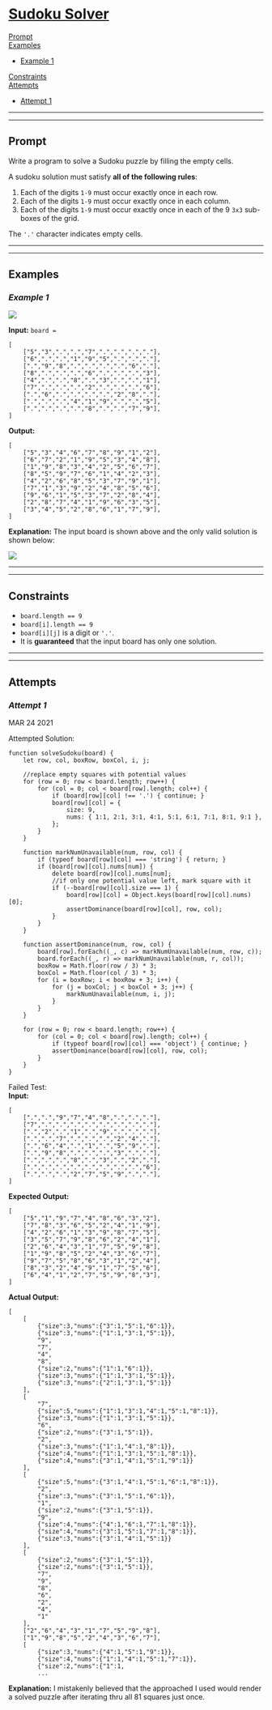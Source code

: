# [**Sudoku Solver**](https://leetcode.com/problems/sudoku-solver/)

[Prompt](#prompt)  
[Examples](#examples)
- [Example 1](#example-1)  

[Constraints](#constraints)  
[Attempts](#attempts)  
- [Attempt 1](#attempt-1)

---
---
## **Prompt**

Write a program to solve a Sudoku puzzle by filling the empty cells.

A sudoku solution must satisfy **all of the following rules**:

1. Each of the digits `1-9` must occur exactly once in each row.
2. Each of the digits `1-9` must occur exactly once in each column.
3. Each of the digits `1-9` must occur exactly once in each of the 9 `3x3` sub-boxes of the grid.

The `'.'` character indicates empty cells.

---
---
## **Examples**

### *Example 1*

![](https://upload.wikimedia.org/wikipedia/commons/thumb/f/ff/Sudoku-by-L2G-20050714.svg/250px-Sudoku-by-L2G-20050714.svg.png)

**Input:** `board = `
```   
[
    ["5","3",".",".","7",".",".",".","."],
    ["6",".",".","1","9","5",".",".","."],
    [".","9","8",".",".",".",".","6","."],
    ["8",".",".",".","6",".",".",".","3"],
    ["4",".",".","8",".","3",".",".","1"],
    ["7",".",".",".","2",".",".",".","6"],
    [".","6",".",".",".",".","2","8","."],
    [".",".",".","4","1","9",".",".","5"],
    [".",".",".",".","8",".",".","7","9"],
]  
```
**Output:**
```
[
    ["5","3","4","6","7","8","9","1","2"],
    ["6","7","2","1","9","5","3","4","8"],
    ["1","9","8","3","4","2","5","6","7"],
    ["8","5","9","7","6","1","4","2","3"],
    ["4","2","6","8","5","3","7","9","1"],
    ["7","1","3","9","2","4","8","5","6"],
    ["9","6","1","5","3","7","2","8","4"],
    ["2","8","7","4","1","9","6","3","5"],
    ["3","4","5","2","8","6","1","7","9"],
]
```
**Explanation:** The input board is shown above and the only valid solution is shown below:

![](https://upload.wikimedia.org/wikipedia/commons/thumb/3/31/Sudoku-by-L2G-20050714_solution.svg/250px-Sudoku-by-L2G-20050714_solution.svg.png)

---
---
## **Constraints**
- `board.length == 9`
- `board[i].length == 9`
- `board[i][j]` is a digit or `'.'`.
- It is **guaranteed** that the input board has only one solution.

---   
---
## **Attempts**

### *Attempt 1*
MAR 24 2021

Attempted Solution:
```
function solveSudoku(board) {
    let row, col, boxRow, boxCol, i, j;

    //replace empty squares with potential values
    for (row = 0; row < board.length; row++) {
        for (col = 0; col < board[row].length; col++) {
            if (board[row][col] !== '.') { continue; }
            board[row][col] = {
                size: 9,
                nums: { 1:1, 2:1, 3:1, 4:1, 5:1, 6:1, 7:1, 8:1, 9:1 },
            };
        }
    }

    function markNumUnavailable(num, row, col) {
        if (typeof board[row][col] === 'string') { return; }
        if (board[row][col].nums[num]) {
            delete board[row][col].nums[num];
            //if only one potential value left, mark square with it
            if (--board[row][col].size === 1) {
                board[row][col] = Object.keys(board[row][col].nums)[0];
                assertDominance(board[row][col], row, col);
            }
        }
    }

    function assertDominance(num, row, col) {
        board[row].forEach((_, c) => markNumUnavailable(num, row, c));
        board.forEach((_, r) => markNumUnavailable(num, r, col));
        boxRow = Math.floor(row / 3) * 3;
        boxCol = Math.floor(col / 3) * 3;
        for (i = boxRow; i < boxRow + 3; i++) {
            for (j = boxCol; j < boxCol + 3; j++) {
                markNumUnavailable(num, i, j);
            }
        }
    }

    for (row = 0; row < board.length; row++) {
        for (col = 0; col < board[row].length; col++) {
            if (typeof board[row][col] === 'object') { continue; }
            assertDominance(board[row][col], row, col);
        }
    }
}
```

Failed Test:  
**Input:**
```
[
    [".",".","9","7","4","8",".",".","."],
    ["7",".",".",".",".",".",".",".","."],
    [".","2",".","1",".","9",".",".","."],
    [".",".","7",".",".",".","2","4","."],
    [".","6","4",".","1",".","5","9","."],
    [".","9","8",".",".",".","3",".","."],
    [".",".",".","8",".","3",".","2","."],
    [".",".",".",".",".",".",".",".","6"],
    [".",".",".","2","7","5","9",".","."],
]
```
**Expected Output:**
```
[
    ["5","1","9","7","4","8","6","3","2"],
    ["7","8","3","6","5","2","4","1","9"],
    ["4","2","6","1","3","9","8","7","5"],
    ["3","5","7","9","8","6","2","4","1"],
    ["2","6","4","3","1","7","5","9","8"],
    ["1","9","8","5","2","4","3","6","7"],
    ["9","7","5","8","6","3","1","2","4"],
    ["8","3","2","4","9","1","7","5","6"],
    ["6","4","1","2","7","5","9","8","3"],
]
```
**Actual Output:**
```
[
    [
        {"size":3,"nums":{"3":1,"5":1,"6":1}},
        {"size":3,"nums":{"1":1,"3":1,"5":1}},
        "9",
        "7",
        "4",
        "8",
        {"size":2,"nums":{"1":1,"6":1}},
        {"size":3,"nums":{"1":1,"3":1,"5":1}},
        {"size":3,"nums":{"2":1,"3":1,"5":1}}
    ],
    [
        "7",
        {"size":5,"nums":{"1":1,"3":1,"4":1,"5":1,"8":1}},
        {"size":3,"nums":{"1":1,"3":1,"5":1}},
        "6",
        {"size":2,"nums":{"3":1,"5":1}},
        "2",
        {"size":3,"nums":{"1":1,"4":1,"8":1}},
        {"size":4,"nums":{"1":1,"3":1,"5":1,"8":1}},
        {"size":4,"nums":{"3":1,"4":1,"5":1,"9":1}}
    ],
    [
        {"size":5,"nums":{"3":1,"4":1,"5":1,"6":1,"8":1}},
        "2",
        {"size":3,"nums":{"3":1,"5":1,"6":1}},
        "1",
        {"size":2,"nums":{"3":1,"5":1}},
        "9",
        {"size":4,"nums":{"4":1,"6":1,"7":1,"8":1}},
        {"size":4,"nums":{"3":1,"5":1,"7":1,"8":1}},
        {"size":3,"nums":{"3":1,"4":1,"5":1}}
    ],
    [
        {"size":2,"nums":{"3":1,"5":1}},
        {"size":2,"nums":{"3":1,"5":1}},
        "7",
        "9",
        "8",
        "6",
        "2",
        "4",
        "1"
    ],
    ["2","6","4","3","1","7","5","9","8"],
    ["1","9","8","5","2","4","3","6","7"],
    [
        {"size":3,"nums":{"4":1,"5":1,"9":1}},
        {"size":4,"nums":{"1":1,"4":1,"5":1,"7":1}},
        {"size":2,"nums":{"1":1,
        ...
```
**Explanation:** I mistakenly believed that the approached I used would render a solved puzzle after iterating thru all 81 squares just once.


